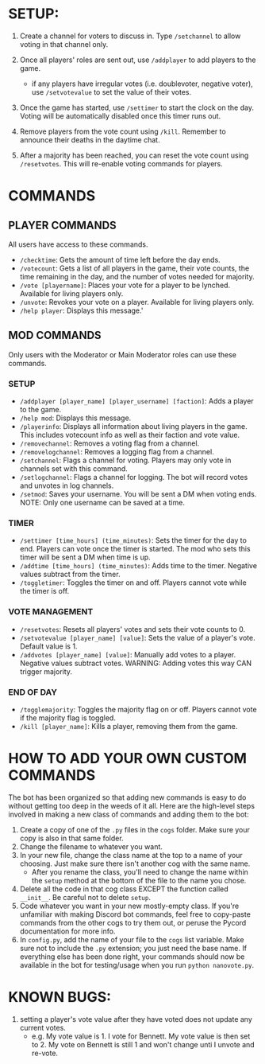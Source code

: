 # SETUP:

1. Create a channel for voters to discuss in. Type `/setchannel` to allow voting in that channel only.

2. Once all players' roles are sent out, use `/addplayer` to add players to the game.
    - if any players have irregular votes (i.e. doublevoter, negative voter), use `/setvotevalue` to set the value of their votes.

3. Once the game has started, use `/settimer` to start the clock on the day. Voting will be automatically disabled once this timer runs out.

4. Remove players from the vote count using `/kill`. Remember to announce their deaths in the daytime chat.

5. After a majority has been reached, you can reset the vote count using `/resetvotes`. This will re-enable voting commands for players.

# COMMANDS

## PLAYER COMMANDS
All users have access to these commands.

- `/checktime`: Gets the amount of time left before the day ends.
- `/votecount`: Gets a list of all players in the game, their vote counts, the time remaining in the day, and the number of votes needed for majority.
- `/vote [playername]`: Places your vote for a player to be lynched. Available for living players only.
- `/unvote`: Revokes your vote on a player. Available for living players only.
- `/help player`: Displays this message.'

## MOD COMMANDS
Only users with the Moderator or Main Moderator roles can use these commands.
### SETUP
- `/addplayer [player_name] [player_username] [faction]`: Adds a player to the game. 
- `/help mod`: Displays this message.
- `/playerinfo`: Displays all information about living players in the game. This includes votecount info as well as their faction and vote value.
- `/removechannel`: Removes a voting flag from a channel.
- `/removelogchannel`: Removes a logging flag from a channel.
- `/setchannel`: Flags a channel for voting. Players may only vote in channels set with this command.
- `/setlogchannel`: Flags a channel for logging. The bot will record votes and unvotes in log channels.
- `/setmod`: Saves your username. You will be sent a DM when voting ends. NOTE: Only one username can be saved at a time. 
### TIMER
- `/settimer [time_hours] (time_minutes)`: Sets the timer for the day to end. Players can vote once the timer is started. The mod who sets this timer will be sent a DM when time is up.
- `/addtime [time_hours] (time_minutes)`: Adds time to the timer. Negative values subtract from the timer.
- `/toggletimer`: Toggles the timer on and off. Players cannot vote while the timer is off.
### VOTE MANAGEMENT
- `/resetvotes`: Resets all players' votes and sets their vote counts to 0.
- `/setvotevalue [player_name] [value]`: Sets the value of a player's vote. Default value is 1.
- `/addvotes [player_name] [value]`: Manually add votes to a player. Negative values subtract votes. WARNING: Adding votes this way CAN trigger majority.
### END OF DAY
- `/togglemajority`: Toggles the majority flag on or off. Players cannot vote if the majority flag is toggled. 
- `/kill [player_name]`: Kills a player, removing them from the game.

# HOW TO ADD YOUR OWN CUSTOM COMMANDS

The bot has been organized so that adding new commands is easy to do without getting too deep in the weeds of it all. Here are the high-level steps involved in making a new class of commands and adding them to the bot:
1. Create a copy of one of the `.py` files in the `cogs` folder. Make sure your copy is also in that same folder.
2. Change the filename to whatever you want. 
3. In your new file, change the class name at the top to a name of your choosing. Just make sure there isn't another cog with the same name. 
    - After you rename the class, you'll need to change the name within the `setup` method at the bottom of the file to the name you chose.
4. Delete all the code in that cog class EXCEPT the function called `__init__`. Be careful not to delete `setup`.
5. Code whatever you want in your new mostly-empty class. If you're unfamiliar with making Discord bot commands, feel free to copy-paste commands from the other cogs to try them out, or peruse the Pycord documentation for more info.
6. In `config.py`, add the name of your file to the `cogs` list variable. Make sure not to include the `.py` extension; you just need the base name. 
If everything else has been done right, your commands should now be available in the bot for testing/usage when you run `python nanovote.py`.

# KNOWN BUGS:
1. setting a player's vote value after they have voted does not update any current votes.
    - e.g. My vote value is 1. I vote for Bennett. My vote value is then set to 2. My vote on Bennett is still 1 and won't change unti I unvote and re-vote.
